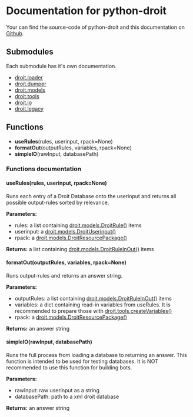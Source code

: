 # Documentation for python-droit
Your can find the source-code of python-droit and this documentation on [Github](https://github.com/jaybeejs/python-droit).


## Submodules
Each submodule has it's own documentation.

- [droit.loader](https://github.com/jaybeejs/python-droit/blob/master/docs/loader.md)
- [droit.dumper](https://github.com/jaybeejs/python-droit/blob/master/docs/dumper.md)
- [droit.models](https://github.com/jaybeejs/python-droit/blob/master/docs/models.md)
- [droit.tools](https://github.com/jaybeejs/python-droit/blob/master/docs/tools.md)
- [droit.io](https://github.com/jaybeejs/python-droit/blob/master/docs/io.md)
- [droit.legacy](https://github.com/jaybeejs/python-droit/blob/master/docs/legacy.md)

## Functions

- **useRules**(rules, userinput, rpack=None)
- **formatOut**(outputRules, variables, rpack=None)
- **simpleIO**(rawInput, databasePath)

### Functions documentation
#### useRules(rules, userinput, rpack=None)
Runs each entry of a Droit Database onto the userinput and returns all possible output-rules sorted by relevance.

**Parameters:**
- rules: a list containing [droit.models.DroitRule()](https://github.com/jaybeejs/python-droit/blob/master/docs/models.md#droitruleinputrules-outputrules) items
- userinput: a [droit.models.DroitUserinput()](https://github.com/jaybeejs/python-droit/blob/master/docs/models.md#droituserinputrawinput)
- rpack: a [droit.models.DroitResourcePackage()](https://github.com/jaybeejs/python-droit/blob/master/docs/models.md#droitresourcepackage)

**Returns:** a list containing [droit.models.DroitRuleInOut()](https://github.com/jaybeejs/python-droit/blob/master/docs/models.md#droitruleinouttag-attrib-children-mode) items


#### formatOut(outputRules, variables, rpack=None)
Runs output-rules and returns an answer string.

**Parameters:**
- outputRules: a list containing [droit.models.DroitRuleInOut()](https://github.com/jaybeejs/python-droit/blob/master/docs/models.md#droitruleinouttag-attrib-children-mode) items
- variables: a dict containing read-in variables from useRules. It is recommended to prepare those with [droit.tools.createVariables()](https://github.com/jaybeejs/python-droit/blob/master/docs/tools.md#createvariablesinpvars-username-droitnamedroit-userinput)
- rpack: a [droit.models.DroitResourcePackage()](https://github.com/jaybeejs/python-droit/blob/master/docs/models.md#droitresourcepackage)

**Returns:** an answer string


#### simpleIO(rawInput, databasePath)
Runs the full process from loading a database to returning an answer. This function is intended to be used for testing databases. It is NOT recommended to use this function for building bots.

**Parameters:**
- rawInput: raw userinput as a string
- databasePath: path to a xml droit database

**Returns:** an answer string